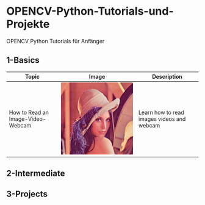 # OPENCV-Python-Tutorials-und-Projekte
OPENCV Python Tutorials für Anfänger

## 1-Basics 
|  Topic        |  Image        |  Description      | 
|  ------------ | ------------  | ------------      |
| How to Read an Image-Video-Webcam |![This is an image](https://github.com/ELMehdiNaor/OPENCV-Python-Tutorials-und-Projekte/blob/main/Resources/lena.png)| Learn how to read images videos and webcam |
 
## 2-Intermediate 

## 3-Projects 
